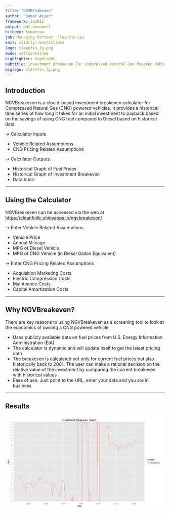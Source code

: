 ```yaml
---
title: "NGVBreakeven"
author: "Kumar Aiyer"
framework: io2012
output: pdf_document
hitheme: tomorrow
job: Managing Partner, CleanFin LLC
knit: slidify::knit2slides
logo: cleanfin_lg.png
mode: selfcontained
highlighter: highlight
subtitle: Investment Breakeven For Compressed Natural Gas Powered Vehicles
biglogo: cleanfin_lg.png
---
```


## Introduction ##

NGVBreakeven is a clould-based investment breakeven calculator for Compressed Natural Gas (CNG) powered vehicles. It provides a historical time series of how long it takes for an initial investment to payback based on the savings of using CNG fuel compared to Diesel based on historical data. 

-> Calculator Inputs
  - Vehicle Related Assumptions
  - CNG Pricing Related Assumptions
  
-> Calculator Outputs 
  - Historical Graph of Fuel Prices
  - Historical Graph of Investment Breakeven
  - Data table

---

## Using the Calculator ##

NGVBreakeven can be accessed via the web at https://cleanfinllc.shinyapps.io/ngvbreakeven/

-> Enter Vehicle Related Assumptions
  - Vehicle Price 
  - Annual Mileage
  - MPG of Diesel Vehicle
  - MPG of CNG Vehicle (in Diesel Gallon Equivalent)
  
-> Enter CNG Pricing Related Assumptions
  - Acquisition Marketing Costs
  - Electric Compression Costs
  - Mainteance Costs
  - Capital Amortization Costs
  

---

## Why NGVBreakeven? ##

There are key reasons to using NGVBreakeven as a screening tool to look at the economics of owning a CNG powered vehicle

- Uses publicly available data on fuel prices from U.S. Energy Information Administration (EIA)
- The calculator is dynamic and will update itself to get the latest pricing data
- The breakeven is calculated not only for current fuel prices but also historically back to 2001. The user can make a rational decision on the relative value of the investment by comparing the current breakeven with historical values
- Ease of use. Just point to the URL, enter your data and you are in business

---

## Results ##

<img src="assets/fig/unnamed-chunk-1-1.png" title="plot of chunk unnamed-chunk-1" alt="plot of chunk unnamed-chunk-1" style="display: block; margin: auto;" />
